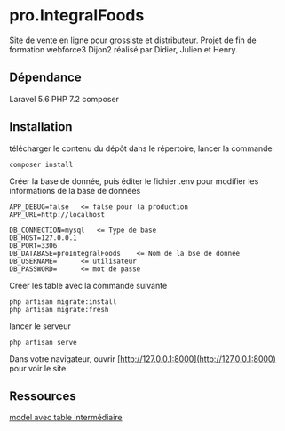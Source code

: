 # pro.IntegralFoods
Site de vente en ligne pour grossiste et distributeur.
Projet de fin de formation webforce3 Dijon2 réalisé par Didier, Julien et Henry.

## Dépendance
Laravel 5.6
PHP 7.2
composer

## Installation
télécharger le contenu du dépôt
dans le répertoire, lancer la commande

    composer install

Créer la base de donnée, puis éditer le fichier .env pour modifier les informations de la base de données

    APP_DEBUG=false   <= false pour la production
    APP_URL=http://localhost

    DB_CONNECTION=mysql   <= Type de base
    DB_HOST=127.0.0.1
    DB_PORT=3306
    DB_DATABASE=proIntegralFoods    <= Nom de la bse de donnée
    DB_USERNAME=      <= utilisateur
    DB_PASSWORD=      <= mot de passe


Créer les table avec la commande suivante

    php artisan migrate:install
    php artisan migrate:fresh

lancer le serveur

    php artisan serve

Dans votre navigateur, ouvrir [http://127.0.0.1:8000](http://127.0.0.1:8000) pour voir le site


## Ressources
[model avec table intermédiaire](https://openclassrooms.com/forum/sujet/les-relations-sur-laravel?page=1#message-92310433)
